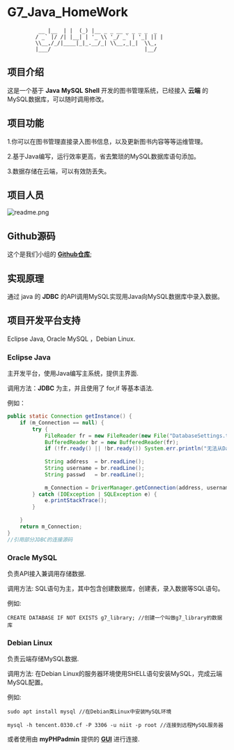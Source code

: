 # G7_Java_HomeWork

			  __ |__  | |  (_) |__ _ _ __ _ _ _ _  _ 	
			 / _` |/ /| |__| | '_ \\ '_/ _` | '_| || |	
			 \\__,/_/|____|_|_.__/_| \\__,_|_|  \\_,	
			 |___/                              |__/		


## 项目介绍

这是一个基于 **Java** **MySQL** **Shell** 开发的图书管理系统，已经接入 **云端** 的MySQL数据库，可以随时调用修改。

## 项目功能

1.你可以在图书管理直接录入图书信息，以及更新图书内容等等运维管理。

2.基于Java编写，运行效率更高，省去繁琐的MySQL数据库语句添加。

3.数据存储在云端，可以有效防丢失。

## 项目人员

![readme.png](https://s2.loli.net/2022/06/08/lWLxwFJ5Oe3c297.png)

## Github源码

这个是我们小组的 [**Github仓库**](https://github.com/Logindog/Logindog.github.io);

## 实现原理

通过 java 的 **JDBC** 的API调用MySQL实现用Java向MySQL数据库中录入数据。

## 项目开发平台支持

Eclipse Java, Oracle MySQL ，Debian Linux.

### Eclipse Java

主开发平台，使用Java编写主系统，提供主界面.

调用方法：**JDBC** 为主，并且使用了 for,if 等基本语法.

例如：

```java
public static Connection getInstance() {
	if (m_Connection == null) {
		try {
			FileReader fr = new FileReader(new File("DatabaseSettings.txt"));
			BufferedReader br = new BufferedReader(fr);
			if (!fr.ready() || !br.ready()) System.err.println("无法从DatabaseSettings.txt中获取数据库访问信息");
			
			String address  = br.readLine();
			String username = br.readLine();
			String passwd   = br.readLine();
					
			m_Connection = DriverManager.getConnection(address, username, passwd);
		} catch (IOException | SQLException e) {
			e.printStackTrace();
		}
		
	}
	return m_Connection;
}
//引用部分JDBC的连接源码
```

### Oracle MySQL

负责API接入兼调用存储数据.

调用方法: SQL语句为主，其中包含创建数据库，创建表，录入数据等SQL语句。

例如:

`CREATE DATABASE IF NOT EXISTS g7_library; //创建一个叫做g7_library的数据库` 

### Debian Linux

负责云端存储MySQL数据.

调用方法: 在Debian Linux的服务器环境使用SHELL语句安装MySQL，完成云端MySQL配置。

例如:

`sudo apt install mysql //在Debian类Linux中安装MySQL环境`

`mysql -h tencent.0330.cf -P 3306 -u niit -p root //连接到远程MySQL服务器`

或者使用由 **myPHPadmin** 提供的 [**GUI**](http://114.132.189.77:888/phpmyadmin_45eb48f3ff573c4a/) 进行连接.
